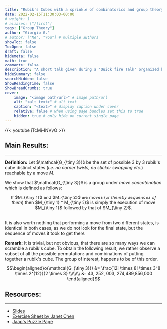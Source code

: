 ```yaml
---
title: "Rubik's Cubes with a sprinkle of combinatorics and group theory."
date: 2022-02-15T11:30:03+00:00
# weight: 1
# aliases: ["/first"]
tags: ["Group Theory"]
author: "Giorgio G."
# author: ["Me", "You"] # multiple authors
showToc: false
TocOpen: false
draft: false
hidemeta: false
math: true
comments: false
description: "A short talk given during a 'Quick fire Talk' organized by the Malta Mathematical Society."
hideSummary: false
searchHidden: false
ShowReadingTime: false
ShowBreadCrumbs: true
cover:
    image: "<image path/url>" # image path/url
    alt: "<alt text>" # alt text
    caption: "<text>" # display caption under cover
    relative: false # when using page bundles set this to true
    hidden: true # only hide on current single page
---
```



{{< youtube jTcMj-INVyQ >}}


## Main Results:
---
**Definition:** Let $\mathcal{G_{\tiny 3}}$ be the set of possible 3 by 3 rubik's cube distinct states (<i>i.e. no corner twists, no sticker swapping etc.</i>) reachable by a move $M$.

 We show that $\mathcal{G_{\tiny 3}}$ is a group under <i>move concatenation</i> which is defined as follows:

<center>
If $M_{\tiny 1}$ and $M_{\tiny 2}$ are moves (<i>or thereby sequences of them</i>) then $M_{\tiny 1} * M_{\tiny 2}$ is simply the execution of move $M_{\tiny 1}$ followed by that of $M_{\tiny 2}$. 
</center>
</br >

It is also worth nothing that performing a move from two different states, is identical in both cases, as we do not look for the final state, but the sequence of moves it took to get there.


**Remark:** It is trivial, but not obvious, that there are so many ways we can scramble a rubik's cube. To obtain the following result, we rather observe a subset of all the possible permutations and combinations of putting together a rubik's cube. The group of interest, happens to be of this order.

$$\begin{aligned}o(\mathcal{G_{\tiny 3}}) &= \frac{12! \times 8! \times 3^8 \times 2^{12}}{2 \times 3} \\\\\\\\ &= 43, 252, 003, 274,489,856,000 \end{aligned}$$

## Resources:
---
 - <a href="/rubiks.pdf" download>Slides</a>
 - [Exercise Sheet by Janet Chen](https://people.math.harvard.edu/~jjchen/docs/Group%20Theory%20and%20the%20Rubik's%20Cube.pdf)
 - [Jaap's Puzzle Page](https://www.jaapsch.net/puzzles/theory.htm)

